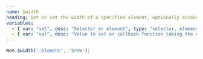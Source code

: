 ```yaml
---
name: $width
heading: Get or set the width of a specified element, optionally accounting for margin
variables:
  - { var: "sel", desc: "Selector or element", type: "selector, element", req: true }
  - { var: "val", desc: "Value to set or callback function taking the element, index, and existing value", type: "string, integer, callback" }
---
```


```javascript
Wee.$width('.element', '5rem');
```